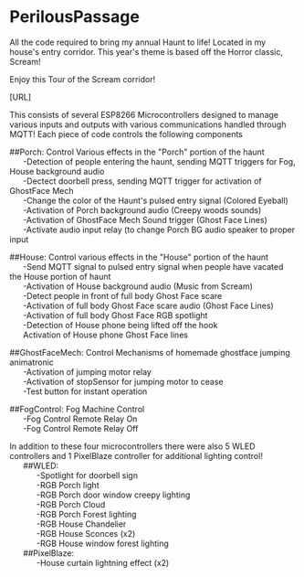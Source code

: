 # PerilousPassage
All the code required to bring my annual Haunt to life! Located in my house's entry corridor. This year's theme is based off the Horror classic, Scream!<br>

Enjoy this Tour of the Scream corridor!<br>

[URL]<br>


This consists of several ESP8266 Microcontrollers designed to manage various inputs and outputs with various communications handled through MQTT!
Each piece of code controls the following components<br>

##Porch: Control Various effects in the "Porch" portion of the haunt<br>
    &nbsp;&nbsp;&nbsp;&nbsp;&nbsp;&nbsp;-Detection of people entering the haunt, sending MQTT triggers for Fog, House background audio<br>
    &nbsp;&nbsp;&nbsp;&nbsp;&nbsp;&nbsp;-Dectect doorbell press, sending MQTT trigger for activation of GhostFace Mech<br>
    &nbsp;&nbsp;&nbsp;&nbsp;&nbsp;&nbsp;-Change the color of the Haunt's pulsed entry signal (Colored Eyeball)<br>
    &nbsp;&nbsp;&nbsp;&nbsp;&nbsp;&nbsp;-Activation of Porch background audio (Creepy woods sounds)<br>
    &nbsp;&nbsp;&nbsp;&nbsp;&nbsp;&nbsp;-Activation of GhostFace Mech Sound trigger (Ghost Face Lines)<br>
    &nbsp;&nbsp;&nbsp;&nbsp;&nbsp;&nbsp;-Activate audio input relay (to change Porch BG audio speaker to proper input<br>

##House: Control various effects in the "House" portion of the haunt<br>
    &nbsp;&nbsp;&nbsp;&nbsp;&nbsp;&nbsp;-Send MQTT signal to pulsed entry signal when people have vacated the House portion of haunt<br>
    &nbsp;&nbsp;&nbsp;&nbsp;&nbsp;&nbsp;-Activation of House background audio (Music from Scream)<br>
    &nbsp;&nbsp;&nbsp;&nbsp;&nbsp;&nbsp;-Detect people in front of full body Ghost Face scare<br>
    &nbsp;&nbsp;&nbsp;&nbsp;&nbsp;&nbsp;-Activation of full body Ghost Face scare audio (Ghost Face Lines)<br>
    &nbsp;&nbsp;&nbsp;&nbsp;&nbsp;&nbsp;-Activation of full body Ghost Face RGB spotlight<br>
    &nbsp;&nbsp;&nbsp;&nbsp;&nbsp;&nbsp;-Detection of House phone being lifted off the hook<br>
    &nbsp;&nbsp;&nbsp;&nbsp;&nbsp;&nbsp;Activation of House phone Ghost Face lines<br>

##GhostFaceMech: Control Mechanisms of homemade ghostface jumping animatronic<br>
    &nbsp;&nbsp;&nbsp;&nbsp;&nbsp;&nbsp;-Activation of jumping motor relay<br>
    &nbsp;&nbsp;&nbsp;&nbsp;&nbsp;&nbsp;-Activation of stopSensor for jumping motor to cease<br>
    &nbsp;&nbsp;&nbsp;&nbsp;&nbsp;&nbsp;-Test button for instant operation<br>
  
##FogControl: Fog Machine Control<br>
    &nbsp;&nbsp;&nbsp;&nbsp;&nbsp;&nbsp;-Fog Control Remote Relay On<br>
    &nbsp;&nbsp;&nbsp;&nbsp;&nbsp;&nbsp;-Fog Control Remote Relay Off<br>

In addition to these four microcontrollers there were also 5 WLED controllers and 1 PixelBlaze controller
for additional lighting control!<br>
    &nbsp;&nbsp;&nbsp;&nbsp;&nbsp;&nbsp;##WLED:<br>
        &nbsp;&nbsp;&nbsp;&nbsp;&nbsp;&nbsp;&nbsp;&nbsp;&nbsp;&nbsp;&nbsp;&nbsp;-Spotlight for doorbell sign<br>
        &nbsp;&nbsp;&nbsp;&nbsp;&nbsp;&nbsp;&nbsp;&nbsp;&nbsp;&nbsp;&nbsp;&nbsp;-RGB Porch light <br>
        &nbsp;&nbsp;&nbsp;&nbsp;&nbsp;&nbsp;&nbsp;&nbsp;&nbsp;&nbsp;&nbsp;&nbsp;-RGB Porch door window creepy lighting<br>
        &nbsp;&nbsp;&nbsp;&nbsp;&nbsp;&nbsp;&nbsp;&nbsp;&nbsp;&nbsp;&nbsp;&nbsp;-RGB Porch Cloud <br>
        &nbsp;&nbsp;&nbsp;&nbsp;&nbsp;&nbsp;&nbsp;&nbsp;&nbsp;&nbsp;&nbsp;&nbsp;-RGB Porch Forest lighting<br>
        &nbsp;&nbsp;&nbsp;&nbsp;&nbsp;&nbsp;&nbsp;&nbsp;&nbsp;&nbsp;&nbsp;&nbsp;-RGB House Chandelier<br>
        &nbsp;&nbsp;&nbsp;&nbsp;&nbsp;&nbsp;&nbsp;&nbsp;&nbsp;&nbsp;&nbsp;&nbsp;-RGB House Sconces (x2)<br>
        &nbsp;&nbsp;&nbsp;&nbsp;&nbsp;&nbsp;&nbsp;&nbsp;&nbsp;&nbsp;&nbsp;&nbsp;-RGB House window forest lighting<br>
    &nbsp;&nbsp;&nbsp;&nbsp;&nbsp;&nbsp;##PixelBlaze:<br>
        &nbsp;&nbsp;&nbsp;&nbsp;&nbsp;&nbsp;&nbsp;&nbsp;&nbsp;&nbsp;&nbsp;&nbsp;-House curtain lightning effect (x2)<br>
